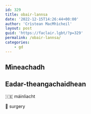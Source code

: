 ```yaml
---
id: 329
title: obair-lannsa
date: '2022-12-15T14:26:44+00:00'
author: 'Crìstean MacMhìcheil'
layout: post
guid: 'https://faclair.lgbt/?p=329'
permalink: /obair-lannsa/
categories:
    - gd
---
```


## Mìneachadh

## Eadar-theangachaidhean

&#x1f1ee;&#x1f1ea; máinliacht

&#x1f3f4;&#xe0067;&#xe0062;&#xe0065;&#xe006e;&#xe0067;&#xe007f; surgery